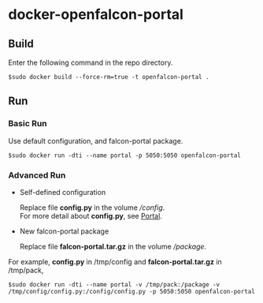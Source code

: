 # docker-openfalcon-portal

## Build

Enter the following command in the repo directory.

```
$sudo docker build --force-rm=true -t openfalcon-portal .
```

## Run

### Basic Run

Use default configuration, and falcon-portal package.

```
$sudo docker run -dti --name portal -p 5050:5050 openfalcon-portal
```

### Advanced Run

+ Self-defined configuration

    Replace file **config.py** in the volume */config*.  
    For more detail about **config.py**, see [Portal](http://book.open-falcon.com/zh/install/portal.html).

+ New falcon-portal package

    Replace file **falcon-portal.tar.gz** in the volume */package*.
  
For example, **config.py** in /tmp/config and **falcon-portal.tar.gz** in /tmp/pack,

```
$sudo docker run -dti --name portal -v /tmp/pack:/package -v /tmp/config/config.py:/config/config.py -p 5050:5050 openfalcon-portal
```
